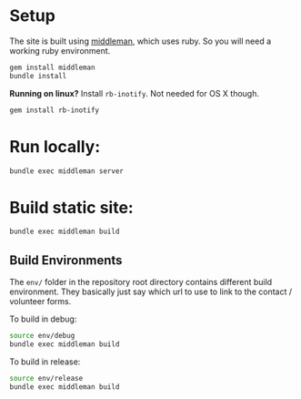 # Setup
The site is built using [middleman](https://middlemanapp.com/), which uses ruby. So you will need a working ruby environment. 

```bash
gem install middleman
bundle install
```

**Running on linux?** Install `rb-inotify`. Not needed for OS X though.
```bash
gem install rb-inotify
```

# Run locally:
```bash
bundle exec middleman server
```

# Build static site:
```bash
bundle exec middleman build
```

## Build Environments
The `env/` folder in the repository root directory contains different build environment. They basically just say which url to use to link to the contact / volunteer forms.

To build in debug:
```bash
source env/debug
bundle exec middleman build
```

To build in release:
```bash
source env/release
bundle exec middleman build
```
